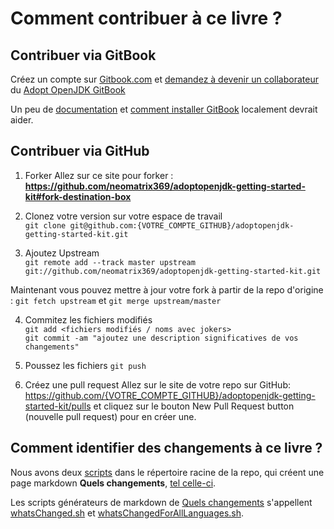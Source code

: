 # Comment contribuer à ce livre ?

## Contribuer via GitBook

Créez un compte sur [Gitbook.com](http://www.gitbook.com/login) et [demandez à devenir un collaborateur](https://www.gitbook.com/book/neomatrix369/adoptopenjdk-getting-started-kit/contact) du [Adopt OpenJDK GitBook](http://neomatrix369.gitbooks.io/adoptopenjdk-getting-started-kit/)

Un peu de [documentation](http://help.gitbook.com/) et [comment installer GitBook](https://github.com/GitbookIO/gitbook) localement devrait aider.

## Contribuer via GitHub

1. Forker
Allez sur ce site pour forker : **https://github.com/neomatrix369/adoptopenjdk-getting-started-kit#fork-destination-box** 

2. Clonez votre version sur votre espace de travail <br/>
```git clone git@github.com:{VOTRE_COMPTE_GITHUB}/adoptopenjdk-getting-started-kit.git```

3. Ajoutez Upstream <br/>
```git remote add --track master upstream git://github.com/neomatrix369/adoptopenjdk-getting-started-kit.git```

Maintenant vous pouvez mettre à jour votre fork à partir de la repo d'origine :
```git fetch upstream``` 
et 
```git merge upstream/master```

4. Commitez les fichiers modifiés <br/>
```git add <fichiers modifiés / noms avec jokers>```<br/>
```git commit -am "ajoutez une description significatives de vos changements"```

5. Poussez les fichiers
```git push```

6. Créez une pull request
Allez sur le site de votre repo sur  GitHub: https://github.com/{VOTRE_COMPTE_GITHUB}/adoptopenjdk-getting-started-kit/pulls et cliquez sur le bouton New Pull Request button (nouvelle pull request) pour en créer une.


## Comment identifier des changements à ce livre ?

Nous avons deux [scripts](https://github.com/neomatrix369/adoptopenjdk-getting-started-kit) dans le répertoire racine de la repo, qui créent une page markdown <b>Quels changements</b>, [tel celle-ci](http://neomatrix369.gitbooks.io/adoptopenjdk-getting-started-kit/content/en/whatsChanged.html).

Les scripts générateurs de markdown de [Quels changements](http://neomatrix369.gitbooks.io/adoptopenjdk-getting-started-kit/content/en/whatsChanged.html) s'appellent [whatsChanged.sh](https://github.com/neomatrix369/adoptopenjdk-getting-started-kit/blob/master/whatsChangedFor.sh) et [whatsChangedForAllLanguages.sh](https://github.com/neomatrix369/adoptopenjdk-getting-started-kit/blob/master/whatsChangedFor.sh).

